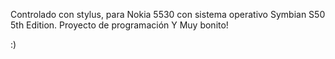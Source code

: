 Controlado con stylus, para Nokia 5530 con sistema operativo Symbian S50 5th Edition.
Proyecto de programación
Y
Muy bonito!

:)